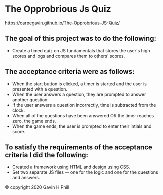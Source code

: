 # The Opprobrious Js Quiz

https://carpegavin.github.io/The-Opprobrious-JS-Quiz/

## The goal of this project was to do the following:
- Create a timed quiz on JS fundamentals that stores the user's high scores and logs and compares them to others' scores.

## The acceptance criteria were as follows:
- When the start button is clicked, a timer is started and the user is presented with a question.
- When the user answers a question, they are prompted to answer another question.
- If the user answers a question incorrectly, time is subtracted from the clock.
- When all of the questions have been answered OR the timer reaches zero, the game ends.
- When the game ends, the user is prompted to enter their intials and score.

## To satisfy the requirements of the acceptance criteria I did the following:
- Created a framework using HTML and design using CSS.
- Set two separate JS files -- one for the logic and one for the questions and answers.





© copyright 2020 Gavin H Phill
